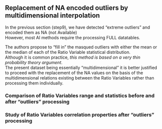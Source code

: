 ## Replacement of NA encoded outliers by multidimensional interpolation

In the previous section (step9), we have detected “extreme outliers” and encoded them as NA (not Available)<br>
However, most AI methods require the processing FULL datatables.<br>

The authors propose to “fill in” the masqued outliers with either the mean or the median of each of the Ratio Variable statistical distribution.<br>
Although it is common practice, <em>this method is based on a very thin probability theory argument</em>.<br>
The present dataset being essentially “multidimensional” it is better justified to proceed with the replacement of the NA values on the basis of the multidimensional relations existing between the Ratio Variables rather than processing them individually.

### Comparison of Ratio Variables range and statistics before and after “outliers” processing

### Study of Ratio Variables correlation properties after “outliers” processing
